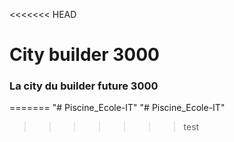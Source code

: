<<<<<<< HEAD
# City builder 3000
### La city du builder future 3000
=======
"# Piscine_Ecole-IT" 
"# Piscine_Ecole-IT" 

>>>>>>> test
